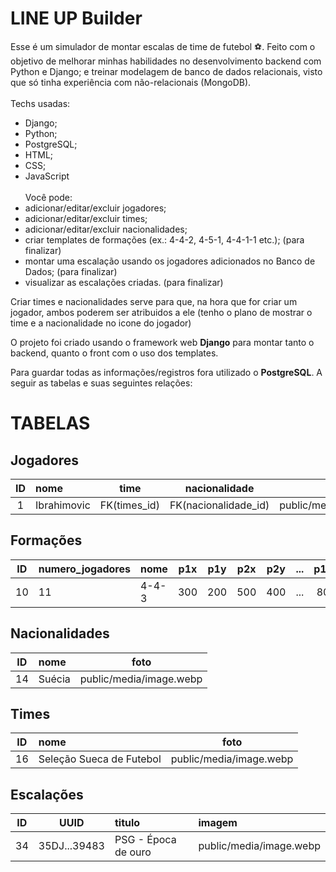 # LINE UP Builder
Esse é um simulador de montar escalas de time de futebol ⚽. Feito com o objetivo de melhorar minhas habilidades no desenvolvimento backend com Python e Django; e treinar modelagem de banco de dados relacionais, visto que só tinha experiência com não-relacionais (MongoDB).
<br><br>
Techs usadas:
- Django;
- Python;
- PostgreSQL;
- HTML;
- CSS;
- JavaScript
<br><br>
Você pode:
- adicionar/editar/excluir jogadores;
- adicionar/editar/excluir times;
- adicionar/editar/excluir nacionalidades;
- criar templates de formações (ex.: 4-4-2, 4-5-1, 4-4-1-1 etc.); (para finalizar)
- montar uma escalação usando os jogadores adicionados no Banco de Dados; (para finalizar)
- visualizar as escalações criadas. (para finalizar)

Criar times e nacionalidades serve para que, na hora que for criar um jogador, ambos poderem ser atribuidos a ele (tenho o plano de mostrar o time e a nacionalidade no icone do jogador)
<p>
O projeto foi criado usando o framework web <b>Django</b> para montar tanto o backend, quanto o front com o uso dos templates.
<p>
Para guardar todas as informações/registros fora utilizado o <b>PostgreSQL</b>. A seguir as tabelas e suas seguintes relações:

# TABELAS

## Jogadores
| ID       | nome              | time    | nacionalidade | foto
|:-------: | :---------------- | :-----: | :---:         | :--:   |
|    1     | Ibrahimovic       |   FK(times_id)    | FK(nacionalidade_id)            | public/media/image.webp   |

## Formações
| ID  | numero_jogadores  | nome     | p1x | p1y | p2x | p2y | ...  | p11x | p11y
| :-: | :---------------- | :------  | :-: | :-: | :-: | :-: | :--: | :--: | :--:
| 10  | 11                | 4-4-3    | 300 | 200 | 500 | 400 | ...  | 800  | 700

## Nacionalidades
| ID  | nome     | foto
| :-: | :------- | :--: |
| 14  | Suécia   | public/media/image.webp   |

## Times
| ID  | nome                     | foto
| :-: | :----------------        | :--: |
| 16  | Seleção Sueca de Futebol | public/media/image.webp   |

## Escalações
| ID  | UUID          | titulo                  | imagem                  |
| :-: | :---:         | :----------------       | :----------------       |
| 34  | 35DJ...39483  | PSG - Época de ouro     | public/media/image.webp |
